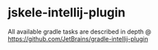 # jskele-intellij-plugin

All available gradle tasks are described in depth @ https://github.com/JetBrains/gradle-intellij-plugin

